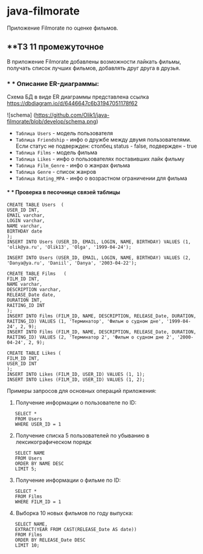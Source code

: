 # java-filmorate
Приложение Filmorate по оценке фильмов.
## **ТЗ 11 промежуточное
В приложение Filmorate добавлены возможности лайкать фильмы, получать список лучших фильмов, добавлять друг друга в друзья.
### * * Описание ER-диаграммы:
Схема БД в виде ER диаграммы представлена ссылка https://dbdiagram.io/d/6446647c6b31947051178f62

![schema] (https://github.com/Olik1/java-filmorate/blob/develop/schema.png)

* `Таблица Users` - модель пользователя
* `Таблица Friendship` - инфо о дружбе между двумя пользователями.
Если статус не подвержден: столбец status - false, подвержден - true
* `Таблица Films` - модель фильма
* `Таблица Likes` - инфо о пользователях поставивших лайк фильму
* `Таблица Film_Genre` - инфо о жанрах фильма
* `Таблица Genre` - список жанров
* `Таблица Rating_MPA` - инфо о  возрастном ограничении для фильма

####  * * Проверка в песочнице связей таблицы
```
CREATE TABLE Users  (
USER_ID INT,
EMAIL varchar,
LOGIN varchar,
NAME varchar,
BIRTHDAY date
);
INSERT INTO Users (USER_ID, EMAIL, LOGIN, NAME, BIRTHDAY) VALUES (1, 'olik@ya.ru', 'Olik13', 'Olga', '1999-04-24');

INSERT INTO Users (USER_ID, EMAIL, LOGIN, NAME, BIRTHDAY) VALUES (2, 'Danya@ya.ru', 'Daniil', 'Danya', '2003-04-22');

CREATE TABLE Films   (
FILM_ID INT,
NAME varchar,
DESCRIPTION varchar,
RELEASE_Date date,
DURATION INT,
RAITING_ID INT
);
INSERT INTO Films (FILM_ID, NAME, DESCRIPTION, RELEASE_Date, DURATION, RAITING_ID) VALUES (1, 'Терминатор', 'Фильм о судном дне', '1999-04-24', 2, 9);
INSERT INTO Films (FILM_ID, NAME, DESCRIPTION, RELEASE_Date, DURATION, RAITING_ID) VALUES (2, 'Терминатор 2', 'Фильм о судном дне 2', '2000-04-24', 2, 9);

CREATE TABLE Likes (
FILM_ID INT,
USER_ID INT
);
INSERT INTO Likes (FILM_ID, USER_ID) VALUES (1, 1);
INSERT INTO Likes (FILM_ID, USER_ID) VALUES (1, 2);
```
Примеры запросов для основных операций приложения:
1. Получение информации о пользователе по ID:
```
   SELECT *
   FROM Users
   WHERE USER_ID = 1
```
2. Получение списка 5 пользователей по убыванию в лексикографическом порядк
```
   SELECT NAME
   FROM Users
   ORDER BY NAME DESC
   LIMIT 5;
```
3. Получение информации о фильме по ID:
```
   SELECT *
   FROM Films
   WHERE FILM_ID = 1
```
4. Выборка 10 новых фильмов по году выпуска:
```
   SELECT NAME,
   EXTRACT(YEAR FROM CAST(RELEASE_Date AS date))
   FROM Films
   ORDER BY RELEASE_Date DESC
   LIMIT 10;
```

